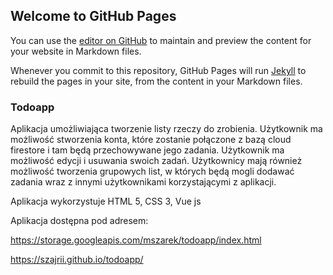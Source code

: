 ## Welcome to GitHub Pages

You can use the [editor on GitHub](https://github.com/Szajrii/todoapp/edit/master/README.md) to maintain and preview the content for your website in Markdown files.

Whenever you commit to this repository, GitHub Pages will run [Jekyll](https://jekyllrb.com/) to rebuild the pages in your site, from the content in your Markdown files.

### Todoapp

Aplikacja umożliwiająca tworzenie listy rzeczy do zrobienia. Użytkownik ma możliwość stworzenia konta, które zostanie połączone z bazą cloud firestore i tam będą przechowywane jego zadania. Użytkownik ma możliwość edycji i usuwania swoich zadań. Użytkownicy mają również możliwość tworzenia grupowych list, w których będą mogli dodawać zadania wraz z innymi użytkownikami korzystającymi z aplikacji.

Aplikacja wykorzystuje HTML 5, CSS 3, Vue js

Aplikacja dostępna pod adresem:

https://storage.googleapis.com/mszarek/todoapp/index.html

https://szajrii.github.io/todoapp/


